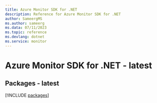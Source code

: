 ```yaml
---
title: Azure Monitor SDK for .NET
description: Reference for Azure Monitor SDK for .NET
author: SameergMS
ms.author: sameerg
ms.data: 07/11/2023
ms.topic: reference
ms.devlang: dotnet
ms.service: monitor
---
```

# Azure Monitor SDK for .NET - latest
## Packages - latest
[!INCLUDE [packages](monitor-index.md)]